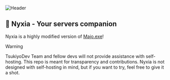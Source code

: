 ![Header](/apps/dashboard/public/assets/images/banner.png)

## 🌸 Nyxia - Your servers companion
Nyxia is a highly modified version of [Majo.exe](https://github.com/IgorKowalczyk/majo.exe)!

<!-- prettier-ignore-start -->
> [!WARNING]
> TsukiyoDev Team and fellow devs will not provide assistance with self-hosting. This repo is meant for transparency and contributions. Nyxia is not designed with self-hosting in mind, but if you want to try, feel free to give it a shot.

<!-- prettier-ignore-end -->
